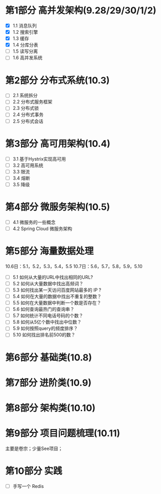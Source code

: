 # 第1部分 高并发架构(9.28/29/30/1/2)

- [x] 1.1 消息队列
- [x] 1.2 搜索引擎
- [x] 1.3 缓存
- [x] 1.4 分库分表
- [ ] 1.5 读写分离
- [ ] 1.6 高并发系统

# 第2部分 分布式系统(10.3)

- [ ] 2.1 系统拆分
- [ ] 2.2 分布式服务框架
- [ ] 2.3 分布式锁
- [ ] 2.4 分布式事务
- [ ] 2.5 分布式会话

# 第3部分 高可用架构(10.4)

- [ ] 3.1 基于Hystrix实现高可用
- [ ] 3.2 高可用系统
- [ ] 3.3 限流
- [ ] 3.4 熔断
- [ ] 3.5 降级

# 第4部分 微服务架构(10.5)

- [ ] 4.1 微服务的一些概念
- [ ] 4.2 Spring Cloud 微服务架构

# 第5部分 海量数据处理

10.6日：5.1，5.2，5.3，5.4，5.5
10.7日：5.6，5.7，5.8，5.9，5.10

- [ ] 5.1 如何从大量的URL中找出相同的URL?
- [ ] 5.2 如何从大量数据中找出高频词？
- [ ] 5.3 如何找出某一天访问百度网站最多的 IP ?
- [ ] 5.4 如何在大量的数据中找出不重复的整数？
- [ ] 5.5 如何在大量数据中判断一个数是否存在？
- [ ] 5.6 如何查询最热门的查询串？
- [ ] 5.7 如何统计不同电话号码的个数？
- [ ] 5.8 如何从5亿个数中找出中位数？
- [ ] 5.9 如何按照query的频度排序？
- [ ] 5.10 如何找出排名前500的数？

# 第6部分 基础类(10.8)

# 第7部分 进阶类(10.9)

# 第8部分 架构类(10.10)

# 第9部分 项目问题梳理(10.11)

主要是卷宗；少量See项目；

# 第10部分 实践

- [ ] 手写一个 Redis